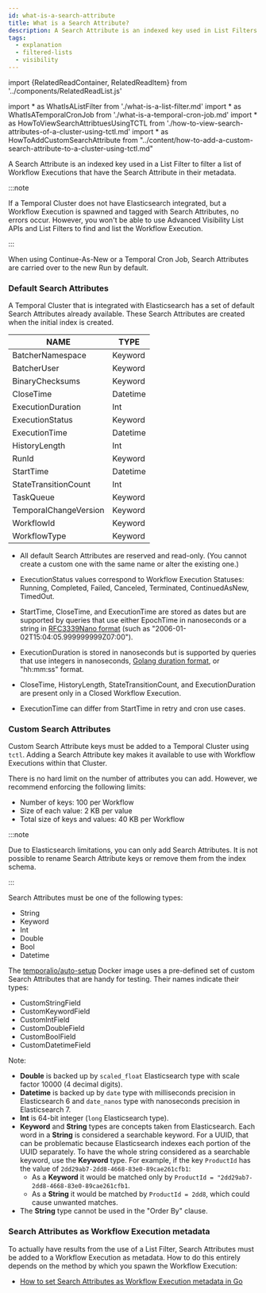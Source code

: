 ```yaml
---
id: what-is-a-search-attribute
title: What is a Search Attribute?
description: A Search Attribute is an indexed key used in List Filters to filter a list of Workflow Executions that have the Search Attribute in their metadata.
tags:
  - explanation
  - filtered-lists
  - visibility
---
```


import {RelatedReadContainer, RelatedReadItem} from '../components/RelatedReadList.js'

<!-- prettier-ignore -->
import * as WhatIsAListFilter from './what-is-a-list-filter.md'
import * as WhatIsATemporalCronJob from './what-is-a-temporal-cron-job.md'
import * as HowToViewSearchAttribtuesUsingTCTL from './how-to-view-search-attributes-of-a-cluster-using-tctl.md'
import * as HowToAddCustomSearchAttribute from "../content/how-to-add-a-custom-search-attribute-to-a-cluster-using-tctl.md"

A Search Attribute is an indexed key used in a <preview page={WhatIsAListFilter}>List Filter</preview> to filter a list of Workflow Executions that have the Search Attribute in their metadata.

:::note

If a Temporal Cluster does not have Elasticsearch integrated, but a Workflow Execution is spawned and tagged with Search Attributes, no errors occur.
However, you won't be able to use Advanced Visibility List APIs and List Filters to find and list the Workflow Execution.

:::

<!--TODO Link to What is Continue-As-New-->

When using Continue-As-New or a <preview page={WhatIsATemporalCronJob}>Temporal Cron Job</preview>, Search Attributes are carried over to the new Run by default.

### Default Search Attributes

A Temporal Cluster that is integrated with Elasticsearch has a set of default Search Attributes already available.
These Search Attributes are created when the initial index is created.

| NAME                  | TYPE     |
| --------------------- | -------- |
| BatcherNamespace      | Keyword  |
| BatcherUser           | Keyword  |
| BinaryChecksums       | Keyword  |
| CloseTime             | Datetime |
| ExecutionDuration     | Int      |
| ExecutionStatus       | Keyword  |
| ExecutionTime         | Datetime |
| HistoryLength         | Int      |
| RunId                 | Keyword  |
| StartTime             | Datetime |
| StateTransitionCount  | Int      |
| TaskQueue             | Keyword  |
| TemporalChangeVersion | Keyword  |
| WorkflowId            | Keyword  |
| WorkflowType          | Keyword  |

- All default Search Attributes are reserved and read-only.
  (You cannot create a custom one with the same name or alter the existing one.)

- ExecutionStatus values correspond to Workflow Execution Statuses: Running, Completed, Failed, Canceled, Terminated, ContinuedAsNew, TimedOut.

- StartTime, CloseTime, and ExecutionTime are stored as dates but are supported by queries that use either EpochTime in nanoseconds or a string in [RFC3339Nano format](https://pkg.go.dev/time#pkg-constants) (such as "2006-01-02T15:04:05.999999999Z07:00").

- ExecutionDuration is stored in nanoseconds but is supported by queries that use integers in nanoseconds, [Golang duration format](https://pkg.go.dev/time#ParseDuration), or "hh:mm:ss" format.

- CloseTime, HistoryLength, StateTransitionCount, and ExecutionDuration are present only in a Closed Workflow Execution.

- ExecutionTime can differ from StartTime in retry and cron use cases.

### Custom Search Attributes

Custom Search Attribute keys must be <preview page={HowToAddCustomSearchAttribute}>added to a Temporal Cluster using `tctl`</preview>.
Adding a Search Attribute key makes it available to use with Workflow Executions within that Cluster.

There is no hard limit on the number of attributes you can add.
However, we recommend enforcing the following limits:

- Number of keys: 100 per Workflow
- Size of each value: 2 KB per value
- Total size of keys and values: 40 KB per Workflow

:::note

Due to Elasticsearch limitations, you can only add Search Attributes.
It is not possible to rename Search Attribute keys or remove them from the index schema.

:::

Search Attributes must be one of the following types:

- String
- Keyword
- Int
- Double
- Bool
- Datetime

The [temporalio/auto-setup](https://hub.docker.com/r/temporalio/auto-setup) Docker image uses a pre-defined set of custom Search Attributes that are handy for testing.
Their names indicate their types:

- CustomStringField
- CustomKeywordField
- CustomIntField
- CustomDoubleField
- CustomBoolField
- CustomDatetimeField

Note:

- **Double** is backed up by `scaled_float` Elasticsearch type with scale factor 10000 (4 decimal digits).
- **Datetime** is backed up by `date` type with milliseconds precision in Elasticsearch 6 and `date_nanos` type with nanoseconds precision in Elasticsearch 7.
- **Int** is 64-bit integer (`long` Elasticsearch type).
- **Keyword** and **String** types are concepts taken from Elasticsearch. Each word in a **String** is considered a searchable keyword.
  For a UUID, that can be problematic because Elasticsearch indexes each portion of the UUID separately.
  To have the whole string considered as a searchable keyword, use the **Keyword** type.
  For example, if the key `ProductId` has the value of `2dd29ab7-2dd8-4668-83e0-89cae261cfb1`:
  - As a **Keyword** it would be matched only by `ProductId = "2dd29ab7-2dd8-4668-83e0-89cae261cfb1`.
  - As a **String** it would be matched by `ProductId = 2dd8`, which could cause unwanted matches.
- The **String** type cannot be used in the "Order By" clause.

<RelatedReadContainer>
  <RelatedReadItem page={HowToViewSearchAttribtuesUsingTCTL} />
</RelatedReadContainer>

### Search Attributes as Workflow Execution metadata

To actually have results from the use of a <preview page={WhatIsAListFilter}>List Filter</preview>, Search Attributes must be added to a Workflow Execution as metadata.
How to do this entirely depends on the method by which you spawn the Workflow Execution:

- [How to set Search Attributes as Workflow Execution metadata in Go](/docs/go/how-to-set-startworkflowoptions-in-go/#searchattributes)
